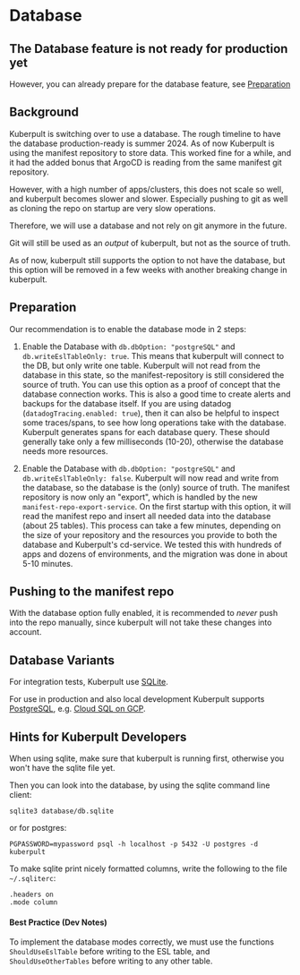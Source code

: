 # Database

## The Database feature is not ready for production yet

However, you can already prepare for the database feature,
see [Preparation](#preparation)


## Background

Kuberpult is switching over to use a database. The rough timeline to have the database production-ready is summer 2024.
As of now Kuberpult is using the manifest repository to store data.
This worked fine for a while, and it had the added bonus
that ArgoCD is reading from the same manifest git repository.

However, with a high number of apps/clusters, this does not scale so well, and
kuberpult becomes slower and slower. Especially pushing to git as well as cloning
the repo on startup are very slow operations.

Therefore, we will use a database and not rely on git anymore in the future.

Git will still be used as an *output* of kuberpult, but not as the source of truth.

As of now, kuberpult still supports the option to not have the database,
but this option will be removed in a few weeks with another breaking change in kuberpult.


## Preparation

Our recommendation is to enable the database mode in 2 steps:

1) Enable the Database with `db.dbOption: "postgreSQL"` and `db.writeEslTableOnly: true`.
This means that kuberpult will connect to the DB, but only write one table.
Kuberpult will not read from the database in this state,
so the manifest-repository is still considered the source of truth.
You can use this option as a proof of concept that the database connection works.
This is also a good time to create alerts and backups for the database itself.
If you are using datadog (`datadogTracing.enabled: true`), then it can also be helpful
to inspect some traces/spans, to see how long operations take with the database.
Kuberpult generates spans for each database query. These should generally take
only a few milliseconds (10-20), otherwise the database needs more resources.

2) Enable the Database with `db.dbOption: "postgreSQL"` and  `db.writeEslTableOnly: false`.
Kuberpult will now read and write from the database,
so the database is the (only) source of truth.
The manifest repository is now only an "export", which is handled by the new `manifest-repo-export-service`.
On the first startup with this option, it will read the manifest repo and insert all needed data
into the database (about 25 tables). This process can take a few minutes,
depending on the size of your repository and the resources you provide to both the database and Kuberpult's cd-service.
We tested this with hundreds of apps and dozens of environments,
and the migration was done in about 5-10 minutes.


## Pushing to the manifest repo
With the database option fully enabled, it is recommended to *never* push into the repo manually,
since kuberpult will not take these changes into account.


## Database Variants

For integration tests, Kuberpult use [SQLite](https://www.sqlite.org/).

For use in production and also local development Kuberpult supports [PostgreSQL](https://www.postgresql.org/),
e.g. [Cloud SQL on GCP](https://cloud.google.com/sql?hl=en).


## Hints for Kuberpult Developers

When using sqlite, make sure that kuberpult is running first, otherwise you won't have
the sqlite file yet.

Then you can look into the database, by using the sqlite command line client:
```shell
sqlite3 database/db.sqlite
```
or for postgres:
```shell
PGPASSWORD=mypassword psql -h localhost -p 5432 -U postgres -d kuberpult
```

To make sqlite print nicely formatted columns,
write the following to the file `~/.sqliterc`:
```text
.headers on
.mode column
```


#### Best Practice (Dev Notes)

To implement the database modes correctly,
we must use the functions `ShouldUseEslTable` before writing to the ESL table,
and `ShouldUseOtherTables` before writing to any other table.
